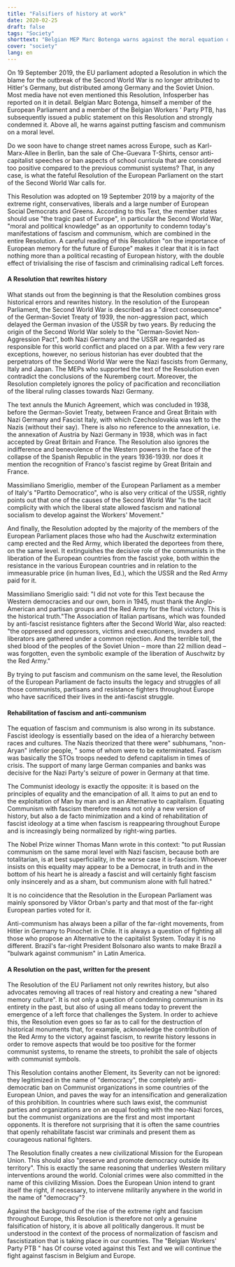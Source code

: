 ```yaml
---
title: "Falsifiers of history at work"
date: 2020-02-25
draft: false
tags: "Society"
shorttext: "Belgian MEP Marc Botenga warns against the moral equation of fascism and communism in politics."
cover: "society"
lang: en
---
```


On 19 September 2019, the EU parliament adopted a Resolution in which the blame for the outbreak of the Second World War is no longer attributed to Hitler's Germany, but distributed among Germany and the Soviet Union. Most media have not even mentioned this Resolution, Infosperber has reported on it in detail. Belgian Marc Botenga, himself a member of the European Parliament and a member of the Belgian Workers ' Party PTB, has subsequently issued a public statement on this Resolution and strongly condemned it. Above all, he warns against putting fascism and communism on a moral level.

Do we soon have to change street names across Europe, such as Karl-Marx-Allee in Berlin, ban the sale of Che-Guevara T-Shirts, censor anti-capitalist speeches or ban aspects of school curricula that are considered too positive compared to the previous communist systems? That, in any case, is what the fateful Resolution of the European Parliament on the start of the Second World War calls for.

This Resolution was adopted on 19 September 2019 by a majority of the extreme right, conservatives, liberals and a large number of European Social Democrats and Greens.  According to this Text, the member states should use "the tragic past of Europe", in particular the Second World War, "moral and political knowledge" as an opportunity to condemn today's manifestations of fascism and communism, which are combined in the entire Resolution. A careful reading of this Resolution "on the importance of European memory for the future of Europe" makes it clear that it is in fact nothing more than a political recasting of European history, with the double effect of trivialising the rise of fascism and criminalising radical Left forces.

#### A Resolution that rewrites history

What stands out from the beginning is that the Resolution combines gross historical errors and rewrites history. In the resolution of the European Parliament, the Second World War is described as a "direct consequence" of the German-Soviet Treaty of 1939, the non-aggression pact, which delayed the German invasion of the USSR by two years. By reducing the origin of the Second World War solely to the "German-Soviet Non-Aggression Pact", both Nazi Germany and the USSR are regarded as responsible for this world conflict and placed on a par. With a few very rare exceptions, however, no serious historian has ever doubted that the perpetrators of the Second World War were the Nazi fascists from Germany, Italy and Japan. The MEPs who supported the text of the Resolution even contradict the conclusions of the Nuremberg court. Moreover, the Resolution completely ignores the policy of pacification and reconciliation of the liberal ruling classes towards Nazi Germany.

The text annuls the Munich Agreement, which was concluded in 1938, before the German-Soviet Treaty, between France and Great Britain with Nazi Germany and Fascist Italy, with which Czechoslovakia was left to the Nazis (without their say). There is also no reference to the annexation, i.e. the annexation of Austria by Nazi Germany in 1938, which was in fact accepted by Great Britain and France. The Resolution also ignores the indifference and benevolence of the Western powers in the face of the collapse of the Spanish Republic in the years 1936-1939. nor does it mention the recognition of Franco's fascist regime by Great Britain and France.

Massimiliano Smeriglio, member of the European Parliament as a member of Italy's "Partito Democratico", who is also very critical of the USSR, rightly points out that one of the causes of the Second World War "is the tacit complicity with which the liberal state allowed fascism and national socialism to develop against the Workers' Movement."

And finally, the Resolution adopted by the majority of the members of the European Parliament places those who had the Auschwitz extermination camp erected and the Red Army, which liberated the deportees from there, on the same level. It extinguishes the decisive role of the communists in the liberation of the European countries from the fascist yoke, both within the resistance in the various European countries and in relation to the immeasurable price (in human lives, Ed.), which the USSR and the Red Army paid for it.

Massimiliano Smeriglio said: "I did not vote for this Text because the Western democracies and our own, born in 1945, must thank the Anglo-American and partisan groups and the Red Army for the final victory. This is the historical truth."The Association of Italian partisans, which was founded by anti-fascist resistance fighters after the Second World War, also reacted: "the oppressed and oppressors, victims and executioners, invaders and liberators are gathered under a common rejection. And the terrible toll, the shed blood of the peoples of the Soviet Union – more than 22 million dead – was forgotten, even the symbolic example of the liberation of Auschwitz by the Red Army."

By trying to put fascism and communism on the same level, the Resolution of the European Parliament de facto insults the legacy and struggles of all those communists, partisans and resistance fighters throughout Europe who have sacrificed their lives in the anti-fascist struggle.

#### Rehabilitation of fascism and anti-communism

The equation of fascism and communism is also wrong in its substance. Fascist ideology is essentially based on the idea of a hierarchy between races and cultures. The Nazis theorized that there were" subhumans, "non-Aryan" inferior people, " some of whom were to be exterminated. Fascism was basically the STOs troops needed to defend capitalism in times of crisis. The support of many large German companies and banks was decisive for the Nazi Party's seizure of power in Germany at that time.

The Communist ideology is exactly the opposite: it is based on the principles of equality and the emancipation of all. It aims to put an end to the exploitation of Man by man and is an Alternative to capitalism. Equating Communism with fascism therefore means not only a new version of history, but also a de facto minimization and a kind of rehabilitation of fascist ideology at a time when fascism is reappearing throughout Europe and is increasingly being normalized by right-wing parties.

The Nobel Prize winner Thomas Mann wrote in this context: "to put Russian communism on the same moral level with Nazi fascism, because both are totalitarian, is at best superficiality, in the worse case it is-fascism. Whoever insists on this equality may appear to be a Democrat, in truth and in the bottom of his heart he is already a fascist and will certainly fight fascism only insincerely and as a sham, but communism alone with full hatred."

It is no coincidence that the Resolution in the European Parliament was mainly sponsored by Viktor Orban's party and that most of the far-right European parties voted for it.

Anti-communism has always been a pillar of the far-right movements, from Hitler in Germany to Pinochet in Chile. It is always a question of fighting all those who propose an Alternative to the capitalist System. Today it is no different. Brazil's far-right President Bolsonaro also wants to make Brazil a "bulwark against communism" in Latin America.

#### A Resolution on the past, written for the present

The Resolution of the EU Parliament not only rewrites history, but also advocates removing all traces of real history and creating a new "shared memory culture". It is not only a question of condemning communism in its entirety in the past, but also of using all means today to prevent the emergence of a left force that challenges the System. In order to achieve this, the Resolution even goes so far as to call for the destruction of historical monuments that, for example, acknowledge the contribution of the Red Army to the victory against fascism, to rewrite history lessons in order to remove aspects that would be too positive for the former communist systems, to rename the streets, to prohibit the sale of objects with communist symbols.

This Resolution contains another Element, its Severity can not be ignored: they legitimized in the name of "democracy", the completely anti-democratic ban on Communist organizations in some countries of the European Union, and paves the way for an intensification and generalization of this prohibition. In countries where such laws exist, the communist parties and organizations are on an equal footing with the neo-Nazi forces, but the communist organizations are the first and most important opponents. It is therefore not surprising that it is often the same countries that openly rehabilitate fascist war criminals and present them as courageous national fighters.

The Resolution finally creates a new civilizational Mission for the European Union. This should also "preserve and promote democracy outside its territory". This is exactly the same reasoning that underlies Western military interventions around the world. Colonial crimes were also committed in the name of this civilizing Mission. Does the European Union intend to grant itself the right, if necessary, to intervene militarily anywhere in the world in the name of "democracy"?

Against the background of the rise of the extreme right and fascism throughout Europe, this Resolution is therefore not only a genuine falsification of history, it is above all politically dangerous. It must be understood in the context of the process of normalization of fascism and fascistization that is taking place in our countries. The "Belgian Workers' Party PTB " has Of course voted against this Text and we will continue the fight against fascism in Belgium and Europe.
